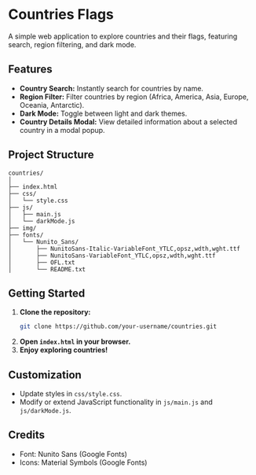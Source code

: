 # Countries Flags

A simple web application to explore countries and their flags, featuring search, region filtering, and dark mode.

## Features

- **Country Search:** Instantly search for countries by name.
- **Region Filter:** Filter countries by region (Africa, America, Asia, Europe, Oceania, Antarctic).
- **Dark Mode:** Toggle between light and dark themes.
- **Country Details Modal:** View detailed information about a selected country in a modal popup.

## Project Structure

```
countries/
│
├── index.html
├── css/
│   └── style.css
├── js/
│   ├── main.js
│   └── darkMode.js
├── img/
├── fonts/
│   └── Nunito_Sans/
│       ├── NunitoSans-Italic-VariableFont_YTLC,opsz,wdth,wght.ttf
│       ├── NunitoSans-VariableFont_YTLC,opsz,wdth,wght.ttf
│       ├── OFL.txt
│       └── README.txt
```

## Getting Started

1. **Clone the repository:**
   ```sh
   git clone https://github.com/your-username/countries.git
   ```
2. **Open `index.html` in your browser.**
3. **Enjoy exploring countries!**

## Customization

- Update styles in `css/style.css`.
- Modify or extend JavaScript functionality in `js/main.js` and `js/darkMode.js`.

## Credits

- Font: Nunito Sans (Google Fonts)
- Icons: Material Symbols (Google Fonts)
